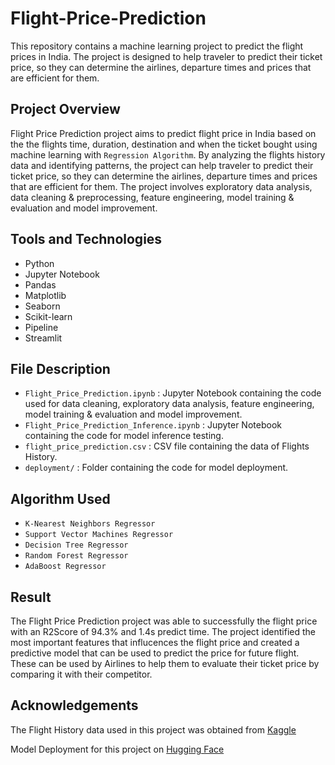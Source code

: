 # Flight-Price-Prediction
This repository contains a machine learning project to predict the flight prices in India. The project is designed to help traveler to predict their ticket price, so they can determine the airlines, departure times and prices that are efficient for them.

## Project Overview
Flight Price Prediction project aims to predict flight price in India based on the the flights time, duration, destination and when the ticket bought using machine learning with `Regression Algorithm`. By analyzing the flights history data and identifying patterns, the project can help traveler to predict their ticket price, so they can determine the airlines, departure times and prices that are efficient for them. The project involves exploratory data analysis, data cleaning & preprocessing, feature engineering, model training & evaluation and model improvement.

## Tools and Technologies
- Python
- Jupyter Notebook
- Pandas
- Matplotlib
- Seaborn
- Scikit-learn
- Pipeline
- Streamlit

## File Description
- `Flight_Price_Prediction.ipynb` : Jupyter Notebook containing the code used for data cleaning, exploratory data analysis, feature engineering, model training & evaluation and model improvement.
- `Flight_Price_Prediction_Inference.ipynb` : Jupyter Notebook containing the code for model inference testing.
- `flight_price_prediction.csv` : CSV file containing the data of Flights History.
- `deployment/` : Folder containing the code for model deployment.

## Algorithm Used
- `K-Nearest Neighbors Regressor`
- `Support Vector Machines Regressor`
- `Decision Tree Regressor`
- `Random Forest Regressor`
- `AdaBoost Regressor`

## Result
The Flight Price Prediction project was able to successfully the flight price with an R2Score of 94.3% and 1.4s predict time. The project identified the most important features that influcences the flight price and created a predictive model that can be used to predict the price for future flight. These can be used by Airlines to help them to evaluate their ticket price by comparing it with their competitor.

## Acknowledgements
The Flight History data used in this project was obtained from [Kaggle](https://www.kaggle.com/datasets/shubhambathwal/flight-price-prediction)

Model Deployment for this project on [Hugging Face](https://huggingface.co/spaces/gilangw/flight_price_predictor)
